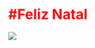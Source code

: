 <div>
  <h1 style="color: red">#Feliz Natal</h1>

  <div>
    <img widht="100%" heigth="500"  src="(https://github.com/AndressaSales/Natal/assets/134095596/cdfc3770-84b0-49fb-b024-56efedbfd2aa"/>
  </div>
</div>
